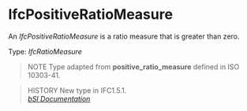 IfcPositiveRatioMeasure
=======================
An _IfcPositiveRatioMeasure_ is a ratio measure that is greater than zero.  
  
Type: _IfcRatioMeasure_  
  
> NOTE  Type adapted from **positive_ratio_measure** defined in ISO 10303-41.  
  
> HISTORY  New type in IFC1.5.1.  
[ _bSI
Documentation_](https://standards.buildingsmart.org/IFC/DEV/IFC4_2/FINAL/HTML/schema/ifcmeasureresource/lexical/ifcpositiveratiomeasure.htm)


